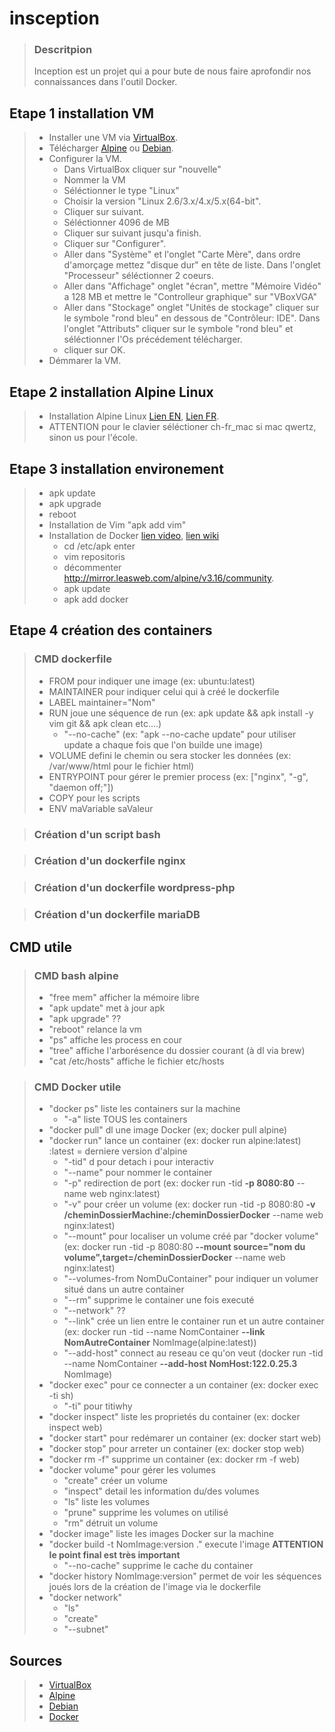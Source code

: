 # insception

> ### Descritpion
>
>Inception est un projet qui a pour bute de nous faire aprofondir nos connaissances dans l'outil Docker.

## Etape 1 installation VM

>* Installer une VM via [VirtualBox](https://www.virtualbox.org/wiki/Downloads).
>* Télécharger [Alpine](https://www.alpinelinux.org/downloads/) ou [Debian](https://www.debian.org/releases/buster/).
>* Configurer la VM.
>   * Dans VirtualBox cliquer sur "nouvelle"
>   * Nommer la VM
>   * Séléctionner le type "Linux"
>   * Choisir la version "Linux 2.6/3.x/4.x/5.x(64-bit".
>   * Cliquer sur suivant.
>   * Séléctionner 4096 de MB
>   * Cliquer sur suivant jusqu'a finish.
>   * Cliquer sur "Configurer".
>   * Aller dans "Système" et l'onglet "Carte Mère", dans ordre d'amorçage mettez "disque dur" en tête de liste. Dans l'onglet "Processeur" séléctionner 2 coeurs.
>   * Aller dans "Affichage" onglet "écran", mettre "Mémoire Vidéo" a 128 MB et mettre le "Controlleur graphique" sur "VBoxVGA"
>   * Aller dans "Stockage" onglet "Unités de stockage" cliquer sur le symbole "rond bleu" en dessous de "Contrôleur: IDE". Dans l'onglet "Attributs" cliquer sur le symbole "rond bleu" et séléctionner l'Os précédement télécharger.
>   * cliquer sur OK.
>* Démmarer la VM.

## Etape 2 installation Alpine Linux

>* Installation Alpine Linux [Lien EN](https://wiki.alpinelinux.org/wiki/Alpine_newbie_installation#Login_as_root), [Lien FR](https://doc.ataxya.net/books/alpine-linux/page/installation-dalpine-linux).
>* ATTENTION pour le clavier séléctioner ch-fr_mac si mac qwertz, sinon us pour l'école.

## Etape 3 installation environement 

>* apk update
>* apk upgrade
>* reboot
>* Installation de Vim "apk add vim"
>* Installation de Docker [lien video](https://www.youtube.com/watch?v=6CVQ75nGVAY), [lien wiki](https://wiki.alpinelinux.org/wiki/Docker)
>    * cd /etc/apk enter
>    * vim repositoris
>    * décommenter http://mirror.leasweb.com/alpine/v3.16/community.
>    * apk update
>    * apk add docker

## Etape 4 création des containers

>### CMD dockerfile
>
>* FROM pour indiquer une image (ex: ubuntu:latest)
>* MAINTAINER pour indiquer celui qui à créé le dockerfile
>* LABEL maintainer="Nom"
>* RUN joue une séquence de run (ex: apk update && apk install -y vim git && apk clean etc....)
>   * "--no-cache" (ex: "apk --no-cache update" pour utiliser update a chaque fois que l'on builde une image)
>* VOLUME defini le chemin ou sera stocker les données (ex: /var/www/html pour le fichier html)
>* ENTRYPOINT pour gérer le premier process (ex: ["nginx", "-g", "daemon off;"])
>* COPY pour les scripts
>* ENV maVariable saValeur

>### Création d'un script bash

>### Création d'un dockerfile nginx

>### Création d'un dockerfile wordpress-php

>### Création d'un dockerfile mariaDB

## CMD utile

>### CMD bash alpine
>
>* "free mem" afficher la mémoire libre
>* "apk update" met à jour apk
>* "apk upgrade" ??
>* "reboot" relance la vm
>* "ps" affiche les process en cour
>* "tree" affiche l'arborésence du dossier courant (à dl via brew)
>* "cat /etc/hosts" affiche le fichier etc/hosts

>### CMD Docker utile
>* "docker ps" liste les containers sur la machine
>   * "-a" liste TOUS les containers
>* "docker pull" dl une image Docker (ex; docker pull alpine)
>* "docker run" lance un container (ex: docker run alpine:latest) :latest = derniere version d'alpine
>   * "-tid" d pour detach i pour interactiv
>   * "--name" pour nommer le container
>   * "-p" redirection de port (ex: docker run -tid **-p 8080:80** --name web nginx:latest)
>   * "-v" pour créer un volume (ex: docker run -tid -p 8080:80 **-v /cheminDossierMachine:/cheminDossierDocker** --name web nginx:latest)
>   * "--mount" pour localiser un volume créé par "docker volume" (ex: docker run -tid -p 8080:80 **--mount source="nom 
du volume",target=/cheminDossierDocker** --name web nginx:latest)
>   * "--volumes-from NomDuContainer" pour indiquer un volumer situé dans un autre container
>   * "--rm" supprime le container une fois executé
>   * "--network" ??
>   * "--link" crée un lien entre le container run et un autre container (ex: docker run -tid --name NomContainer **--link NomAutreContainer** NomImage(alpine:latest))
>   * "--add-host" connect au reseau ce qu'on veut (docker run -tid --name NomContainer **--add-host NomHost:122.0.25.3** NomImage)
>* "docker exec" pour ce connecter a un container (ex: docker exec -ti sh)
>   * "-ti" pour titiwhy
>* "docker inspect" liste les proprietés du container (ex: docker inspect web)
>* "docker start" pour redémarer un container (ex: docker start web)
>* "docker stop" pour arreter un container (ex: docker stop web)
>* "docker rm -f" supprime un container (ex: docker rm -f web)
>* "docker volume" pour gérer les volumes
>   * "create" créer un volume
>   * "inspect" detail les information du/des volumes
>   * "ls" liste les volumes
>   * "prune" supprime les volumes on utilisé
>   * "rm" détruit un volume
>* "docker image" liste les images Docker sur la machine
>* "docker build -t NomImage:version ." execute l'image **ATTENTION le point final est très important**
>   * "--no-cache" supprime le cache du container
>* "docker history NomImage:version" permet de voir les séquences joués lors de la création de l'image via le dockerfile
>* "docker network"
>   * "ls"
>   * "create"
>   * "--subnet"

## Sources

>* [VirtualBox](https://www.virtualbox.org/wiki/Downloads)
>* [Alpine](https://www.alpinelinux.org/downloads/)
>* [Debian](https://www.debian.org/releases/buster/)
>* [Docker](https://docs.docker.com/get-started/overview/)

